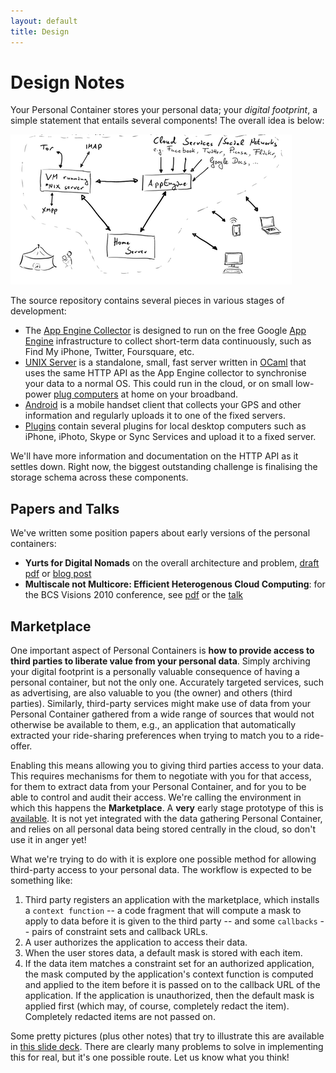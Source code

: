 ```yaml
---
layout: default
title: Design
---
```


Design Notes
============

Your Personal Container stores your personal data; your _digital footprint_, a simple statement that entails several components!  The overall idea is below:

<a href="/images/nomads-diagram.png"><img src="/images/nomads-diagram-450.png"></a>

The source repository contains several pieces in various stages of development:

* The [App Engine Collector](http://github.com/avsm/perscon/tree/master/appengine/) is designed to run on the free Google [App Engine](http://appengine.google.com) infrastructure to collect short-term data continuously, such as Find My iPhone, Twitter, Foursquare, etc.
* [UNIX Server](http://github.com/avsm/perscon/tree/master/server/) is a standalone, small, fast server written in [OCaml](http://caml.inria.fr) that uses the same HTTP API as the App Engine collector to synchronise your data to a normal OS. This could run in the cloud, or on small low-power [plug computers](http://plugcomputer.org/) at home on your broadband.
* [Android](http://github.com/avsm/perscon/tree/master/android/) is a mobile handset client that collects your GPS and other information and regularly uploads it to one of the fixed servers.
* [Plugins](http://github.com/avsm/perscon/tree/master/plugins/) contain several plugins for local desktop computers such as iPhone, iPhoto, Skype or Sync Services and upload it to a fixed server.

We'll have more information and documentation on the HTTP API as it settles down.  Right now, the biggest outstanding challenge is finalising the storage schema across these components.

Papers and Talks
----------------

We've written some position papers about early versions of the personal containers:

* **Yurts for Digital Nomads** on the overall architecture and problem, [draft pdf](/papers/digital-yurts-draft1.pdf) or [blog post](/2010/04/29/yurts-for-digital-nomads.html)
* **Multiscale not Multicore: Efficient Heterogenous Cloud Computing**: for the BCS Visions 2010 conference, see [pdf](http://www.bcs.org/server.php?show=conMediaFile.15105) or the [talk](http://prezi.com/xkmdmfjokxqg/multi-scale-not-multicore/)

Marketplace
-----------

One important aspect of Personal Containers is **how to provide access
to third parties to liberate value from your personal data**.  Simply
archiving your digital footprint is a personally valuable consequence
of having a personal container, but not the only one.  Accurately
targeted services, such as advertising, are also valuable to you (the
owner) and others (third parties).  Similarly, third-party services
might make use of data from your Personal Container gathered from a
wide range of sources that would not otherwise be available to them,
e.g., an application that automatically extracted your ride-sharing
preferences when trying to match you to a ride-offer.

Enabling this means allowing you to giving third parties access to
your data.  This requires mechanisms for them to negotiate with you
for that access, for them to extract data from your Personal
Container, and for you to be able to control and audit their access.
We're calling the environment in which this happens the
**Marketplace**.  A **very** early stage prototype of this is
[available][perscon-gae].  It is not yet integrated with the data
gathering Personal Container, and relies on all personal data being
stored centrally in the cloud, so don't use it in anger yet!

[perscon-gae]: http://github.com/horizon-institute/equip-gae/tree/master/perscon/

What we're trying to do with it is explore one possible method for
allowing third-party access to your personal data.  The workflow is
expected to be something like: 

1. Third party registers an application with the marketplace, which
   installs a `context function` -- a code fragment that will compute
   a mask to apply to data before it is given to the third party --
   and some `callbacks` -- pairs of constraint sets and callback URLs.
2. A user authorizes the application to access their data.
3. When the user stores data, a default mask is stored with each item.
4. If the data item matches a constraint set for an authorized
   application, the mask computed by the application's context
   function is computed and applied to the item before it is passed on
   to the callback URL of the application.  If the application is
   unauthorized, then the default mask is applied first (which may, of
   course, completely redact the item).  Completely redacted items are
   not passed on.

Some pretty pictures (plus other notes) that try to illustrate this
are available in [this slide deck][slides].  There are clearly many
problems to solve in implementing this for real, but it's one possible
route.  Let us know what you think!

[slides]: http://github.com/horizon-institute/notes/raw/master/datamodelling-theme_infoarch.pdf
